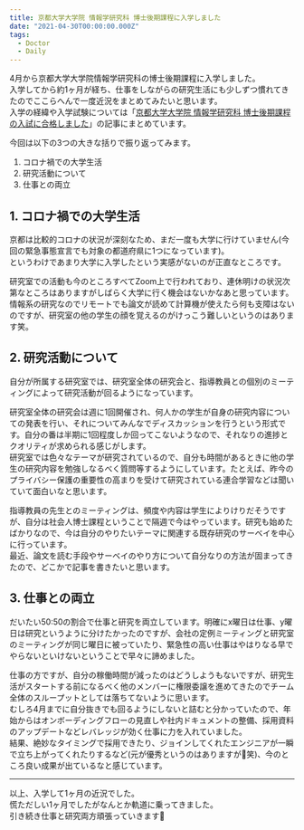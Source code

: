 ```yaml
---
title: 京都大学大学院 情報学研究科 博士後期課程に入学しました
date: "2021-04-30T00:00:00.000Z"
tags:
  - Doctor
  - Daily
---
```


4月から京都大学大学院情報学研究科の博士後期課程に入学しました。<br>
入学してから約1ヶ月が経ち、仕事をしながらの研究生活にも少しずつ慣れてきたのでここらへんで一度近況をまとめてみたいと思います。<br>
入学の経緯や入学試験については「[京都大学大学院 情報学研究科 博士後期課程の入試に合格しました](/2020/08/doctor-exam-passed)」の記事にまとめています。

今回は以下の3つの大きな括りで振り返ってみます。

1. コロナ禍での大学生活
1. 研究活動について
1. 仕事との両立

## 1. コロナ禍での大学生活

京都は比較的コロナの状況が深刻なため、まだ一度も大学に行けていません(今回の緊急事態宣言でも対象の都道府県に1つになっています)。<br>
というわけであまり大学に入学したという実感がないのが正直なところです。

研究室での活動も今のところすべてZoom上で行われており、連休明けの状況次第なところはありますがしばらく大学に行く機会はないかなあと思っています。<br>
情報系の研究なのでリモートでも論文が読めて計算機が使えたら何も支障はないのですが、研究室の他の学生の顔を覚えるのがけっこう難しいというのはあります笑。

## 2. 研究活動について

自分が所属する研究室では、研究室全体の研究会と、指導教員との個別のミーティングによって研究活動が回るようになっています。

研究室全体の研究会は週に1回開催され、何人かの学生が自身の研究内容についての発表を行い、それについてみんなでディスカッションを行うという形式です。自分の番は半期に1回程度しか回ってこないようなので、それなりの進捗とクオリティが求められる感じがします。<br>
研究室では色々なテーマが研究されているので、自分も時間があるときに他の学生の研究内容を勉強しなるべく質問等するようにしています。たとえば、昨今のプライバシー保護の重要性の高まりを受けて研究されている連合学習などは聞いていて面白いなと思います。

指導教員の先生とのミーティングは、頻度や内容は学生によりけりだそうですが、自分は社会人博士課程ということで隔週で今はやっています。研究も始めたばかりなので、今は自分のやりたいテーマに関連する既存研究のサーベイを中心に行っています。<br>
最近、論文を読む手段やサーベイのやり方について自分なりの方法が固まってきたので、どこかで記事を書きたいと思います。

## 3. 仕事との両立

だいたい50:50の割合で仕事と研究を両立しています。明確にx曜日は仕事、y曜日は研究というように分けたかったのですが、会社の定例ミーティングと研究室のミーティングが同じ曜日に被っていたり、緊急性の高い仕事はやはりなる早でやらないといけないということで早々に諦めました。

仕事の方ですが、自分の稼働時間が減ったのはどうしようもないですが、研究生活がスタートする前になるべく他のメンバーに権限委譲を進めてきたのでチーム全体のスループットとしては落ちてないように思います。<br>
むしろ4月までに自分抜きでも回るようにしないと詰むと分かっていたので、年始からはオンボーディングフローの見直しや社内ドキュメントの整備、採用資料のアップデートなどレバレッジが効く仕事に力を入れていました。<br>
結果、絶妙なタイミングで採用できたり、ジョインしてくれたエンジニアが一瞬で立ち上がってくれたりするなど(元が優秀というのはありますが笑)、今のところ良い成果が出ているなと感じています。

---

以上、入学して1ヶ月の近況でした。<br>
慌ただしい1ヶ月でしたがなんとか軌道に乗ってきました。<br>
引き続き仕事と研究両方頑張っていきます💪
